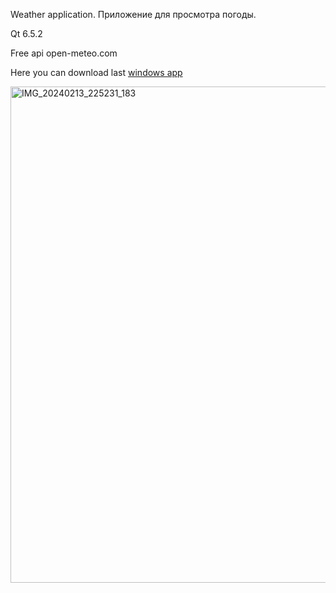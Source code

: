 Weather application.
Приложение для просмотра погоды. 

Qt 6.5.2

Free api open-meteo.com

Here you can download last [windows app]([https://pages.github.com/](https://github.com/webboy96/weatherTwo/blob/af5dc7104d06999c6e62abf9e779cd9d253683e3/delpoy.7z))


<img width="794" alt="IMG_20240213_225231_183" src="https://github.com/webboy96/weatherTwo/assets/20285403/725761a3-74eb-4b1d-965e-676d8043dab8">
